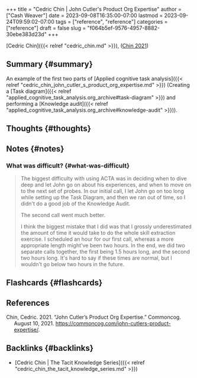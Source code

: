 +++
title = "Cedric Chin | John Cutler's Product Org Expertise"
author = ["Cash Weaver"]
date = 2023-09-08T16:35:00-07:00
lastmod = 2023-09-24T09:59:02-07:00
tags = ["reference", "reference"]
categories = ["reference"]
draft = false
slug = "f064b5ef-9576-4957-8882-30ebe383d23d"
+++

[Cedric Chin]({{< relref "cedric_chin.md" >}}), (<a href="#citeproc_bib_item_1">Chin 2021</a>)


## Summary {#summary}

An example of the first two parts of [Applied cognitive task analysis]({{< relref "cedric_chin_john_cutler_s_product_org_expertise.md" >}}) (Creating a [Task diagram]({{< relref "applied_cognitive_task_analysis.org_archive#task-diagram" >}}) and performing a [Knowledge audit]({{< relref "applied_cognitive_task_analysis.org_archive#knowledge-audit" >}})).


## Thoughts {#thoughts}


## Notes {#notes}


### What was difficult? {#what-was-difficult}

> The biggest difficulty with using ACTA was in deciding when to dive deep and let John go on about his experiences, and when to move on to the next set of probes. In our initial call, I let John go on too long while setting up the Task Diagram, and then we ran out of time, so I didn't do a good job of the Knowledge Audit.
>
> The second call went much better.
>
> I think the biggest mistake that I did was that I grossly underestimated the amount of time it would take to do the whole skill extraction exercise. I scheduled an hour for our first call, whereas a more appropriate length might've been two hours. In the end, we did two separate calls together, the first being 1.5 hours long, and the second two hours long. It's hard to say if these times are normal, but I wouldn't go below two hours in the future.


## Flashcards {#flashcards}

## References

<style>.csl-entry{text-indent: -1.5em; margin-left: 1.5em;}</style><div class="csl-bib-body">
  <div class="csl-entry"><a id="citeproc_bib_item_1"></a>Chin, Cedric. 2021. “John Cutler’s Product Org Expertise.” Commoncog. August 10, 2021. <a href="https://commoncog.com/john-cutlers-product-expertise/">https://commoncog.com/john-cutlers-product-expertise/</a>.</div>
</div>


## Backlinks {#backlinks}

-   [Cedric Chin | The Tacit Knowledge Series]({{< relref "cedric_chin_the_tacit_knowledge_series.md" >}})
